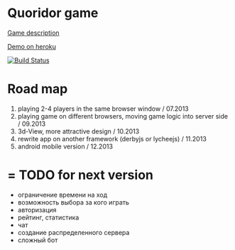 Quoridor game
========
[Game description](http://en.wikipedia.org/wiki/Quoridor)


[Demo on heroku](http://quoridor-online.herokuapp.com/)

[![Build Status](https://travis-ci.org/imevs/quoridor.png?branch=master)](https://travis-ci.org/imevs/quoridor)


Road map
=

1. playing 2-4 players in the same browser window / 07.2013
2. playing game on different browsers, moving game logic into server side / 09.2013
3. 3d-View, more attractive design / 10.2013
4. rewrite app on another framework (derbyjs or lycheejs) / 11.2013
5. android mobile version / 12.2013

=
TODO for next version
=
* ограничение времени на ход
* возможность выбора за кого играть
* авторизация
* рейтинг, статистика
* чат
* создание распределенного сервера
* сложный бот